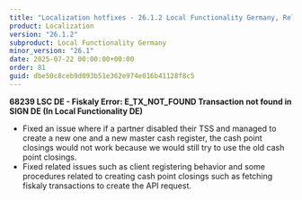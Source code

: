 ```yaml
---
title: "Localization hotfixes - 26.1.2 Local Functionality Germany, Release date July 22, 2025 - Hotfixes"
product: Localization
version: "26.1.2"
subproduct: Local Functionality Germany
minor_version: "26.1"
date: 2025-07-22 00:00:00+00:00
order: 81
guid: dbe50c8ceb9d093b51e362e974e016b41128f8c5
---
```


<strong>68239 LSC DE - Fiskaly Error: E_TX_NOT_FOUND Transaction not found in SIGN DE (In Local Functionality DE)</strong>
<ul><li>Fixed an issue where if a partner disabled their TSS and  managed to create a new one and a new master cash register, the cash point closings would not work because we would still try to use the old cash point closings.</li><li>Fixed related issues such as client registering behavior and some procedures related to creating cash point closings such as fetching fiskaly transactions to create the API request.</li></ul>
